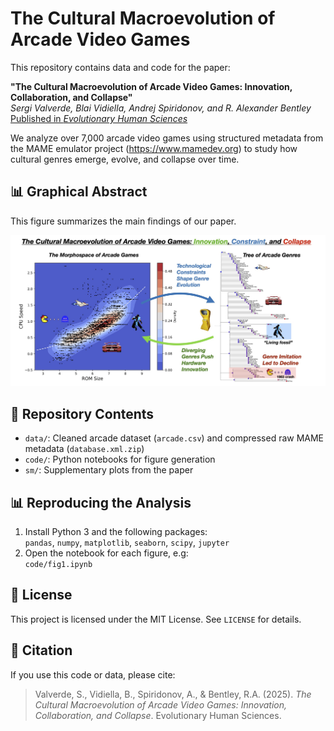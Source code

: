 # The Cultural Macroevolution of Arcade Video Games

This repository contains data and code for the paper:

**"The Cultural Macroevolution of Arcade Video Games: Innovation, Collaboration, and Collapse"**  
_Sergi Valverde, Blai Vidiella, Andrej Spiridonov, and R. Alexander Bentley_  
[Published in *Evolutionary Human Sciences*](https://www.cambridge.org/core/journals/evolutionary-human-sciences/article/cultural-macroevolution-of-arcade-video-games-innovation-collaboration-and-collapse/B3FC4F20D03368F24E47553FA0E8173A)

We analyze over 7,000 arcade video games using structured metadata from the MAME emulator project (https://www.mamedev.org) to study how cultural genres emerge, evolve, and collapse over time.

## 📊 Graphical Abstract

This figure summarizes the main findings of our paper.

![Graphical abstract: evolution and collapse of arcade genres](images/graphical_abstract.jpg)

## 📂 Repository Contents

- `data/`: Cleaned arcade dataset (`arcade.csv`) and compressed raw MAME metadata (`database.xml.zip`)
- `code/`: Python notebooks for figure generation
- `sm/`: Supplementary plots from the paper

## 📊 Reproducing the Analysis

1. Install Python 3 and the following packages:  
   `pandas`, `numpy`, `matplotlib`, `seaborn`, `scipy`, `jupyter`
2. Open the notebook for each figure, e.g:   
   `code/fig1.ipynb`

## 📜 License

This project is licensed under the MIT License. See `LICENSE` for details.

## 📌 Citation

If you use this code or data, please cite:

> Valverde, S., Vidiella, B., Spiridonov, A., & Bentley, R.A. (2025). *The Cultural Macroevolution of Arcade Video Games: Innovation, Collaboration, and Collapse*. Evolutionary Human Sciences.
